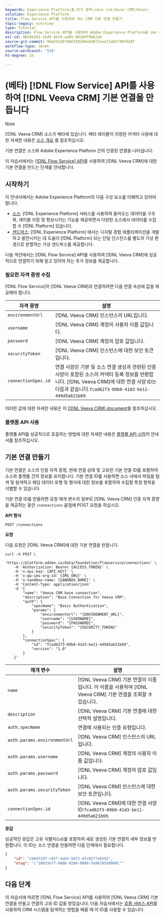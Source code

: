 ```yaml
---
keywords: Experience Platform;홈;인기 항목;veva crm;Vevar CRM;Vevar;
solution: Experience Platform
title: Flow Service API를 사용하여 Vec CRM 기본 연결 만들기
topic-legacy: overview
type: Tutorial
description: Flow Service API를 사용하여 Adobe Experience Platform을 Vec CRM에 연결하는 방법을 알아봅니다.
exl-id: 4658e392-1bd9-4e74-aa05-96109f9b62a0
source-git-commit: 9bd241d5f986759268edd072cee72d02f40f858f
workflow-type: tm+mt
source-wordcount: '518'
ht-degree: 1%

---
```


# (베타) [!DNL Flow Service] API를 사용하여 [!DNL Veeva CRM] 기본 연결을 만듭니다

>[!NOTE]
>
>[!DNL Veeva CRM] 소스가 베타에 있습니다. 베타 레이블이 지정된 커넥터 사용에 대한 자세한 내용은 [소스 개요](../../../../home.md#terms-and-conditions) 를 참조하십시오.

기본 연결은 소스와 Adobe Experience Platform 간의 인증된 연결을 나타냅니다.

이 자습서에서는 [[!DNL Flow Service] API](https://www.adobe.io/apis/experienceplatform/home/api-reference.html#!acpdr/swagger-specs/flow-service.yaml)를 사용하여 [!DNL Veeva CRM]에 대한 기본 연결을 만드는 단계를 안내합니다.

## 시작하기

이 안내서에서는 Adobe Experience Platform의 다음 구성 요소를 이해하고 있어야 합니다.

* [소스](../../../../home.md): [!DNL Experience Platform] 서비스를 사용하여 들어오는 데이터를 구조화, 레이블 지정 및 향상시키는 기능을 제공하면서 다양한 소스에서 데이터를 수집할 수  [!DNL Platform] 있습니다.
* [샌드박스](../../../../../sandboxes/home.md): [!DNL Experience Platform] 에서는 디지털 경험 애플리케이션을 개발하고 발전시키는 데 도움이  [!DNL Platform] 되는 단일 인스턴스를 별도의 가상 환경으로 분할하는 가상 샌드박스를 제공합니다.

다음 섹션에서는 [!DNL Flow Service] API를 사용하여 [!DNL Veeva CRM]에 성공적으로 연결하기 위해 알고 있어야 하는 추가 정보를 제공합니다.

### 필요한 자격 증명 수집

[!DNL Flow Service]이 [!DNL Veeva CRM]과 연결하려면 다음 연결 속성에 값을 제공해야 합니다.

| 자격 증명 | 설명 |
| ---------- | ----------- |
| `environmentUrl` | [!DNL Veeva CRM] 인스턴스의 URL입니다. |
| `username` | [!DNL Veeva CRM] 계정의 사용자 이름 값입니다. |
| `password` | [!DNL Veeva CRM] 계정의 암호 값입니다. |
| `securityToken` | [!DNL Veeva CRM] 인스턴스에 대한 보안 토큰입니다. |
| `connectionSpec.id` | 연결 사양은 기본 및 소스 연결 생성과 관련된 인증 사양이 포함된 소스의 커넥터 등록 정보를 반환합니다. [!DNL Veeva CRM]에 대한 연결 사양 ID는 다음과 같습니다.`fcad62f3-09b0-41d3-be11-449d5a621b69`. |

이러한 값에 대한 자세한 내용은 이 [[!DNL Veeva CRM] document](https://developer.veevacrm.com/api/#order-management-rest-api)를 참조하십시오.

### 플랫폼 API 사용

플랫폼 API를 성공적으로 호출하는 방법에 대한 자세한 내용은 [플랫폼 API 시작](../../../../../landing/api-guide.md)의 안내서를 참조하십시오.

## 기본 연결 만들기

기본 연결은 소스의 인증 자격 증명, 현재 연결 상태 및 고유한 기본 연결 ID를 포함하여 소스와 플랫폼 간의 정보를 유지합니다. 기본 연결 ID를 사용하면 소스 내에서 파일을 탐색 및 탐색하고 해당 데이터 유형 및 형식에 대한 정보를 포함하여 수집할 특정 항목을 식별할 수 있습니다.

기본 연결 ID를 만들려면 요청 매개 변수의 일부로 [!DNL Veeva CRM] 인증 자격 증명을 제공하는 동안 `/connections` 끝점에 POST 요청을 하십시오.

**API 형식**

```https
POST /connections
```

**요청**

다음 요청은 [!DNL Veeva CRM]에 대한 기본 연결을 만듭니다.

```shell
curl -X POST \
    'https://platform.adobe.io/data/foundation/flowservice/connections' \
    -H 'Authorization: Bearer {ACCESS_TOKEN}' \
    -H 'x-api-key: {API_KEY}' \
    -H 'x-gw-ims-org-id: {IMS_ORG}' \
    -H 'x-sandbox-name: {SANDBOX_NAME}' \
    -H 'Content-Type: application/json'
    -d '{
        "name": "Veeva CRM base connection",
        "description": "Base Connection for Veeva CRM",
        "auth": {
            "specName": "Basic Authentication",
            "params": {
                "environmentUrl": "{ENVIRONMENT_URL}",
                "username": "{USERNAME}",
                "password": "{PASSWORD}",
                "securityToken": "{SECURITY_TOKEN}"
            }
        },
        "connectionSpec": {
            "id": "fcad62f3-09b0-41d3-be11-449d5a621b69",
            "version": "1.0"
        }
    }'
```

| 매개 변수 | 설명 |
| --- | --- |
| `name` | [!DNL Veeva CRM] 기본 연결의 이름입니다. 이 이름을 사용하여 [!DNL Veeva CRM] 기본 연결을 조회할 수 있습니다. |
| `description` | [!DNL Veeva CRM] 기본 연결에 대한 선택적 설명입니다. |
| `auth.specName` | 연결에 사용되는 인증 유형입니다. |
| `auth.params.environmentUrl` | [!DNL Veeva CRM] 인스턴스의 URL입니다. |
| `auth.params.username` | [!DNL Veeva CRM] 계정의 사용자 이름 값입니다. |
| `auth.params.password` | [!DNL Veeva CRM] 계정의 암호 값입니다. |
| `auth.params.securityToken` | [!DNL Veeva CRM] 인스턴스에 대한 보안 토큰입니다. |
| `connectionSpec.id` | [!DNL Veeva CRM]에 대한 연결 사양 ID:`fcad62f3-09b0-41d3-be11-449d5a621b69`. |

**응답**

성공적인 응답은 고유 식별자(`id`)를 포함하여 새로 생성된 기본 연결의 세부 정보를 반환합니다. 이 ID는 소스 연결을 만들려면 다음 단계에서 필요합니다.

```json
{
    "id": "2484f2df-c057-4ab5-84f2-dfc0577ab592",
    "etag": "\"10033e77-0000-0200-0000-5e96785b0000\""
}
```

## 다음 단계

이 자습서에 따르면 [!DNL Flow Service] API를 사용하여 [!DNL Veeva CRM] 기본 연결을 만들고 연결의 고유 ID 값을 받았습니다. 다음 자습서에서는 [흐름 서비스 API](../../explore/crm.md)를 사용하여 CRM 시스템을 탐색하는 방법을 배울 때 이 ID를 사용할 수 있습니다.
